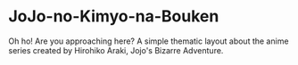 # JoJo-no-Kimyo-na-Bouken
Oh ho! Are you approaching here? A simple thematic layout about the anime series created by Hirohiko Araki, Jojo's Bizarre Adventure.
